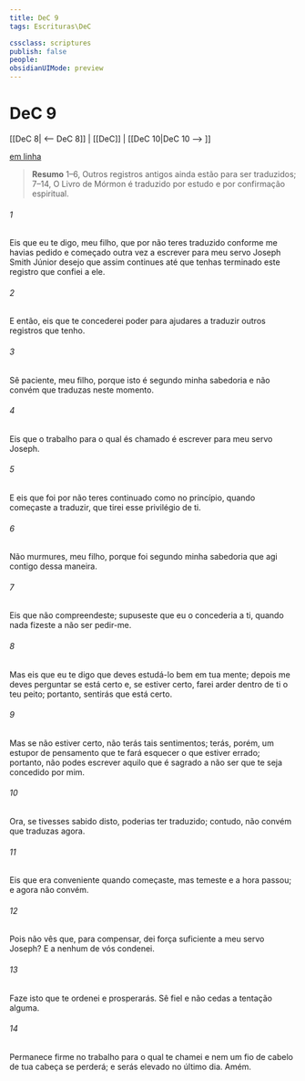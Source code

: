 ```yaml
---
title: DeC 9
tags: Escrituras\DeC

cssclass: scriptures
publish: false
people:
obsidianUIMode: preview
---
```


# DeC 9
[[DeC 8| <-- DeC 8]] | [[DeC]] | [[DeC 10|DeC 10 --> ]]

[em linha](https://churchofjesuschrist.org/study/scriptures/dc-testament/dc/9?lang=por)

> __Resumo__
1–6, Outros registros antigos ainda estão para ser traduzidos; 7–14, O Livro de Mórmon é traduzido por estudo e por confirmação espiritual.

###### 1 
Eis que eu te digo, meu filho, que por não teres traduzido conforme me havias pedido e começado outra vez a escrever para meu servo Joseph Smith Júnior desejo que assim continues até que tenhas terminado este registro que confiei a ele.

###### 2 
E então, eis que te concederei poder para ajudares a traduzir outros registros que tenho.

###### 3 
Sê paciente, meu filho, porque isto é segundo minha sabedoria e não convém que traduzas neste momento.

###### 4 
Eis que o trabalho para o qual és chamado é escrever para meu servo Joseph.

###### 5 
E eis que foi por não teres continuado como no princípio, quando começaste a traduzir, que tirei esse privilégio de ti.

###### 6 
Não murmures, meu filho, porque foi segundo minha sabedoria que agi contigo dessa maneira.

###### 7 
Eis que não compreendeste; supuseste que eu o concederia a ti, quando nada fizeste a não ser pedir-me.

###### 8 
Mas eis que eu te digo que deves estudá-lo bem em tua mente; depois me deves perguntar se está certo e, se estiver certo, farei arder dentro de ti o teu peito; portanto, sentirás que está certo.

###### 9 
Mas se não estiver certo, não terás tais sentimentos; terás, porém, um estupor de pensamento que te fará esquecer o que estiver errado; portanto, não podes escrever aquilo que é sagrado a não ser que te seja concedido por mim.

###### 10 
Ora, se tivesses sabido disto, poderias ter traduzido; contudo, não convém que traduzas agora.

###### 11 
Eis que era conveniente quando começaste, mas temeste e a hora passou; e agora não convém.

###### 12 
Pois não vês que, para compensar, dei força suficiente a meu servo Joseph? E a nenhum de vós condenei.

###### 13 
Faze isto que te ordenei e prosperarás. Sê fiel e não cedas a tentação alguma.

###### 14 
Permanece firme no trabalho para o qual te chamei e nem um fio de cabelo de tua cabeça se perderá; e serás elevado no último dia. Amém.

